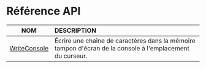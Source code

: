 # Référence API

|NOM|DESCRIPTION|
|:--:|:--|
|[WriteConsole](https://docs.microsoft.com/en-us/windows/console/writeconsole)|Écrire une chaîne de caractères dans la mémoire tampon d'écran de la console à l'emplacement du curseur.|
